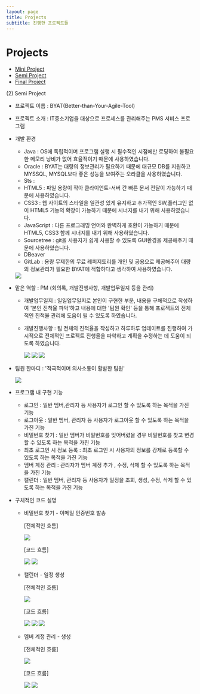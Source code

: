 ```yaml
---
layout: page
title: Projects
subtitle: 진행한 프로젝트들
---
```


# Projects

- [Mini Project](#mini)
- [Semi Project](#semi)
- [Final Project](#final)





















<script src="https://gist.github.com/leesohyeon96/05473fe8cb3688649e6a3733ac36b227.js"></script>

(2) Semi Project

- 프로젝트 이름 : BYAT(Better-than-Your-Agile-Tool)

- 프로젝트 소개 : IT중소기업을 대상으로 프로세스를 관리해주는 PMS 서비스 프로그램

- 개발 환경
  - Java : OS에 독립적이며 프로그램 실행 시 필수적인 시점에만 로딩하여 불필요한 메모리 낭비가 없어 효율적이기 때문에 사용하였습니다.
  - Oracle : BYAT는 대량의 정보관리가 필요하기 때문에 대규모 DB를 지원하고 MYSSQL, MYSQL보다 좋은 성능을 보여주는 오라클을 사용하였습니다.
  - Sts :
  - HTML5 : 파일 용량이 작아 클라이언트-서버 간 빠른 문서 전달이 가능하기 때문에 사용하였습니다.
  - CSS3 : 웹 사이트의 스타일을 일관성 있게 유지하고 추가적인 SW,플러그인 없이 HTML5 기능의 확장이 가능하기 때문에 시너지를 내기 위해 사용하였습니다.
  - JavaScript : 다른 프로그래밍 언어와 완벽하게 호환이 가능하기 때문에 HTML5, CSS3 함께 시너지를 내기 위해 사용하였습니다.
  - Sourcetree : git을 사용자가 쉽게 사용할 수 있도록 GUI환경을 제공해주기 때문에 사용하였습니다.
  - DBeaver
  - GitLab : 용량 무제한의 무료 레퍼지토리를 개인 및 공용으로 제공해주어 대량의 정보관리가 필요한 BYAT에 적합하다고 생각하여 사용하였습니다.
  <img src="../img/semiTools.png">

- 맡은 역할 : PM (회의록, 개발진행사항, 개발업무일지 등을 관리)

  * 개발업무일지 : 일일업무일지로 본인이 구현한 부분, 내용을 구체적으로 작성하여 '본인 진척율 파악'하고 내용에 대한 '팀원 확인' 등을 통해 프로젝트의 전체적인 진척율 관리에 도움이 될 수 있도록 하였습니다.
  * 개발진행사항 : 팀 전체의 진척율을 작성하고 하루하루 업데이트를 진행하여 가시적으로 전체적인 프로젝트 진행율을 파악하고 계획을 수정하는 데 도움이 되도록 하였습니다.

    <img src="../img/SemiMeetingLog.png">

    <img src="../img/SemiProgress.png">

    <img src="../img/semiIssueTracking.png">

- 팀원 한마디 : '적극적이며 의사소통이 활발한 팀원'

  <img src="../img/semiProjectTeamIntroduce.png">

- 프로그램 내 구현 기능 
  - 로그인  : 일반 멤버,관리자 등 사용자가 로그인 할 수 있도록 하는 목적을 가진 기능 
  - 로그아웃 : 일반 멤버, 관리자 등 사용자가 로그아웃 할 수 있도록 하는  목적을 가진 기능
  - 비밀번호 찾기 : 일반 멤버가 비밀번호를 잊어버렸을 경우 비밀번호를 찾고 변경할 수 있도록 하는  목적을 가진 기능
  - 최초 로그인 시 정보 등록 : 최초 로그인 시 사용자의 정보를 강제로 등록할 수 있도록 하는  목적을 가진 기능 
  - 멤버 계정 관리 :  관리자가 멤버 계정 추가 , 수정, 삭제 할 수 있도록 하는  목적을 가진 기능
  - 캘린더 : 일반 멤버, 관리자 등 사용자가 일정을 조회, 생성, 수정, 삭제 할 수 있도록 하는 목적을 가진 기능

- 구체적인 코드 설명

  - 비밀번호 찾기 - 이메일 인증번호 발송

    [전체적인 흐름]

    <img src="../img/semiProjectFindPassword1.png">

    [코드 흐름]

    <img src="../img/semiProjectFindPassword2.png">

    <img src="../img/semiProjectFindPassword3.png">


  - 캘린더 - 일정 생성

    [전체적인 흐름]

    <img src="../img/semiProjectCalendarRegist1.png">

    [코드 흐름]

    <img src="../img/semiProjectCalendarRegist2.png">
    <img src="../img/semiProjectCalendarRegist3.png">
    <img src="../img/semiProjectCalendarRegist4.png">



  - 멤버 계정 관리 - 생성

    [전체적인 흐름]

    <img src="../img/semiProjectManagementRegist1.png">

    [코드 흐름]

    <img src="../img/semiProjectManagementRegist2.png">

    <img src="../img/semiProjectManagementRegist4.png">


